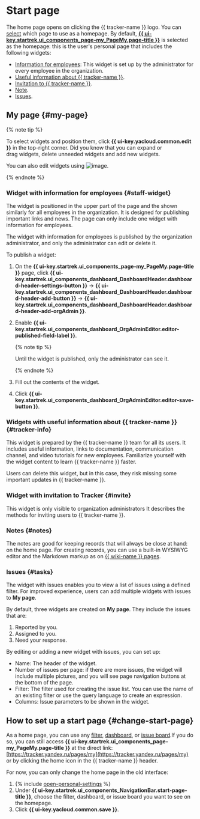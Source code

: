 # Start page


The home page opens on clicking the {{ tracker-name }} logo. You can [select](#change-start-page) which page to use as a homepage. By default, [**{{ ui-key.startrek.ui_components_page-my_PageMy.page-title }}**](https://tracker.yandex.ru/pages/my) is selected as the homepage: this is the user's personal page that includes the following widgets:

* [Information for employees](#staff-widget): This widget is set up by the administrator for every employee in the organization.
* [Useful information about {{ tracker-name }}](#tracker-info).
* [Invitation to {{ tracker-name }}](#invite).
* [Note](#notes).
* [Issues](#tasks).

## My page {#my-page}

{% note tip %}

To select widgets and position them, click **{{ ui-key.yacloud.common.edit }}** in the top-right corner. Did you know that you can expand or drag widgets, delete unneeded widgets and add new widgets.

You can also edit widgets using ![image](../../_assets/tracker/dots.png).

{% endnote %}

### Widget with information for employees {#staff-widget}

The widget is positioned in the upper part of the page and the shown similarly for all employees in the organization. It is designed for publishing important links and news. The page can only include one widget with information for employees.

The widget with information for employees is published by the organization administrator, and only the administrator can edit or delete it.

To publish a widget:
1. On the **{{ ui-key.startrek.ui_components_page-my_PageMy.page-title }}** page, click **{{ ui-key.startrek.ui_components_dashboard_DashboardHeader.dashboard-header-settings-button }}** → **{{ ui-key.startrek.ui_components_dashboard_DashboardHeader.dashboard-header-add-button }}** → **{{ ui-key.startrek.ui_components_dashboard_DashboardHeader.dashboard-header-add-orgAdmin }}**.
1. Enable **{{ ui-key.startrek.ui_components_dashboard_OrgAdminEditor.editor-published-field-label }}**.

   {% note tip %}

   Until the widget is published, only the administrator can see it.

   {% endnote %}

1. Fill out the contents of the widget.
1. Click **{{ ui-key.startrek.ui_components_dashboard_OrgAdminEditor.editor-save-button }}**.

### Widgets with useful information about {{ tracker-name }} {#tracker-info}

This widget is prepared by the {{ tracker-name }} team for all its users. It includes useful information, links to documentation, communication channel, and video tutorials for new employees. Familiarize yourself with the widget content to learn {{ tracker-name }} faster.

Users can delete this widget, but in this case, they risk missing some important updates in {{ tracker-name }}.

### Widget with invitation to Tracker {#invite}

This widget is only visible to organization administrators It describes the methods for inviting users to {{ tracker-name }}.

### Notes {#notes}

The notes are good for keeping records that will always be close at hand: on the home page. For creating records, you can use a built-in WYSIWYG editor and the Markdown markup as on [{{ wiki-name }} pages](../../wiki/static-markup).

### Issues {#tasks}

The widget with issues enables you to view a list of issues using a defined filter. For improved experience, users can add multiple widgets with issues to **My page**.

By default, three widgets are created on **My page**. They include the issues that are:
1. Reported by you.
1. Assigned to you.
1. Need your response.

By editing or adding a new widget with issues, you can set up:
* Name: The header of the widget.
* Number of issues per page: if there are more issues, the widget will include multiple pictures, and you will see page navigation buttons at the bottom of the page.
* Filter: The filter used for creating the issue list. You can use the name of an existing filter or use the query language to create an expression.
* Columns: Issue parameters to be shown in the widget.

## How to set up a start page {#change-start-page}



As a home page, you can use any [filter](create-filter.md), [dashboard](dashboard.md), or [issue board](../manager/create-agile-board.md).If you do so, you can still access **{{ ui-key.startrek.ui_components_page-my_PageMy.page-title }}** at the direct link: [https://tracker.yandex.ru/pages/my](https://tracker.yandex.ru/pages/my) or by clicking the home icon in the {{ tracker-name }} header.

For now, you can only change the home page in the old interface:
1. {% include [open-personal-settings](../../_includes/tracker/open-personal-settings.md) %}
1. Under **{{ ui-key.startrek.ui_components_NavigationBar.start-page-title }}**, choose the filter, dashboard, or issue board you want to see on the homepage.
1. Click **{{ ui-key.yacloud.common.save }}**.